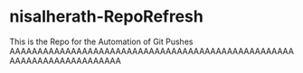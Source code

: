 # nisalherath-RepoRefresh
This is the Repo for the Automation of Git Pushes
AAAAAAAAAAAAAAAAAAAAAAAAAAAAAAAAAAAAAAAAAAAAAAAAAAAAAAAAAAAAAAAAAAAAAAA